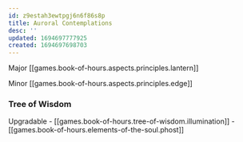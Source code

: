 ```yaml
---
id: z9estah3ewtpgj6n6f86s8p
title: Auroral Contemplations
desc: ''
updated: 1694697777925
created: 1694697698703
---
```


Major [[games.book-of-hours.aspects.principles.lantern]]

Minor [[games.book-of-hours.aspects.principles.edge]]

### Tree of Wisdom

Upgradable - [[games.book-of-hours.tree-of-wisdom.illumination]] - [[games.book-of-hours.elements-of-the-soul.phost]]
